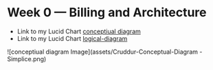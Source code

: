 # Week 0 — Billing and Architecture

- Link to my Lucid Chart  [conceptiual diagram](https://lucid.app/lucidchart/f975a1ef-9921-4f43-b2e4-8a83696c19f5/edit?viewport_loc=-2842%2C-1972%2C1560%2C2013%2C0_0&invitationId=inv_b505625c-f043-4f79-a368-bcee26e0fbb0)
- Link to my Lucid Chart [logical-diagram](https://lucid.app/lucidchart/f975a1ef-9921-4f43-b2e4-8a83696c19f5/edit?viewport_loc=-3708%2C-732%2C10552%2C4316%2CzD4zn84TSDaI&invitationId=inv_b505625c-f043-4f79-a368-bcee26e0fbb0)

![conceptiual diagram Image](assets/Cruddur-Conceptual-Diagram - Simplice.png)



